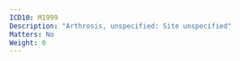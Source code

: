 ```yaml
---
ICD10: M1999
Description: "Arthrosis, unspecified: Site unspecified"
Matters: No
Weight: 0
---
```


